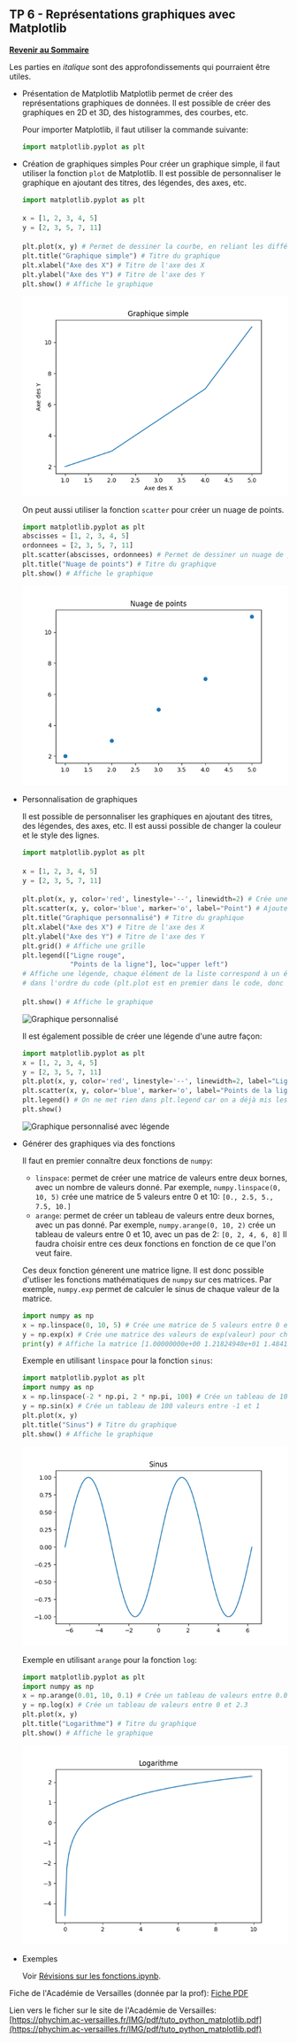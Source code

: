 ## TP 6 - Représentations graphiques avec Matplotlib

**[Revenir au Sommaire](../README.md)**

Les parties en _italique_ sont des approfondissements qui pourraient être utiles.

- Présentation de Matplotlib
    Matplotlib permet de créer des représentations graphiques de données. Il est possible de créer des graphiques en 2D et 3D, des histogrammes, des courbes, etc.

    Pour importer Matplotlib, il faut utiliser la commande suivante:
    ```python
    import matplotlib.pyplot as plt
    ```

- Création de graphiques simples
    Pour créer un graphique simple, il faut utiliser la fonction `plot` de Matplotlib. Il est possible de personnaliser le graphique en ajoutant des titres, des légendes, des axes, etc.

    ```python
    import matplotlib.pyplot as plt

    x = [1, 2, 3, 4, 5]
    y = [2, 3, 5, 7, 11]

    plt.plot(x, y) # Permet de dessiner la courbe, en reliant les différents points
    plt.title("Graphique simple") # Titre du graphique
    plt.xlabel("Axe des X") # Titre de l'axe des X
    plt.ylabel("Axe des Y") # Titre de l'axe des Y
    plt.show() # Affiche le graphique
    ```

    ![Graphique simple](img/graphique_simple.png)

    On peut aussi utiliser la fonction `scatter` pour créer un nuage de points.
    ```python
    import matplotlib.pyplot as plt
    abscisses = [1, 2, 3, 4, 5]
    ordonnees = [2, 3, 5, 7, 11]
    plt.scatter(abscisses, ordonnees) # Permet de dessiner un nuage de points
    plt.title("Nuage de points") # Titre du graphique
    plt.show() # Affiche le graphique
    ```

    ![Nuage de points](img/nuage_de_points.png)

- Personnalisation de graphiques

    Il est possible de personnaliser les graphiques en ajoutant des titres, des légendes, des axes, etc. Il est aussi possible de changer la couleur et le style des lignes.

    ```python
    import matplotlib.pyplot as plt

    x = [1, 2, 3, 4, 5]
    y = [2, 3, 5, 7, 11]

    plt.plot(x, y, color='red', linestyle='--', linewidth=2) # Crée une ligne rouge en pointillés de 2 pixels d'épaisseur
    plt.scatter(x, y, color='blue', marker='o', label="Point") # Ajouter des points ronds sur la ligne
    plt.title("Graphique personnalisé") # Titre du graphique
    plt.xlabel("Axe des X") # Titre de l'axe des X
    plt.ylabel("Axe des Y") # Titre de l'axe des Y
    plt.grid() # Affiche une grille
    plt.legend(["Ligne rouge",
                "Points de la ligne"], loc="upper left")
    # Affiche une légende, chaque élément de la liste correspond à un élément du graphique,
    # dans l'ordre du code (plt.plot est en premier dans le code, donc "Ligne rouge" est en premier dans la liste)
    
    plt.show() # Affiche le graphique
    ```

    ![Graphique personnalisé](img/graphique_personnalisé.png)

    Il est également possible de créer une légende d'une autre façon:
    ```python
    import matplotlib.pyplot as plt
    x = [1, 2, 3, 4, 5]
    y = [2, 3, 5, 7, 11]
    plt.plot(x, y, color='red', linestyle='--', linewidth=2, label="Ligne rouge")
    plt.scatter(x, y, color='blue', marker='o', label="Points de la ligne")
    plt.legend() # On ne met rien dans plt.legend car on a déjà mis les labels dans plt.plot et plt.scatter
    plt.show()
    ```

    ![Graphique personnalisé avec légende](img/graphique_personnalisé_labels.png)

- Générer  des graphiques via des fonctions

    Il faut en premier connaître deux fonctions de `numpy`:
    - `linspace`: permet de créer une matrice de valeurs entre deux bornes, avec un nombre de valeurs donné. Par exemple, `numpy.linspace(0, 10, 5)` crée une matrice de  5 valeurs entre 0 et 10: `[0., 2.5, 5., 7.5, 10.]`
    - `arange`: permet de créer un tableau de valeurs entre deux bornes, avec un pas donné. Par exemple, `numpy.arange(0, 10, 2)` crée un tableau de valeurs entre 0 et 10, avec un pas de 2: `[0, 2, 4, 6, 8]`
    Il faudra choisir entre ces deux fonctions en fonction de ce que l'on veut faire.

    Ces deux fonction génerent une matrice ligne. Il est donc possible d'utliser les fonctions mathématiques de `numpy` sur ces matrices. Par exemple, `numpy.exp` permet de calculer le sinus de chaque valeur de la matrice.
    ```python
    import numpy as np
    x = np.linspace(0, 10, 5) # Crée une matrice de 5 valeurs entre 0 et 10
    y = np.exp(x) # Crée une matrice des valeurs de exp(valeur) pour chaque valeur de la matrice x
    print(y) # Affiche la matrice [1.00000000e+00 1.21824940e+01 1.48413159e+02 1.80804241e+03 2.20264658e+04]
    ```
    
    Exemple en utilisant `linspace` pour la fonction `sinus`:
    ```python
    import matplotlib.pyplot as plt
    import numpy as np
    x = np.linspace(-2 * np.pi, 2 * np.pi, 100) # Crée un tableau de 100 valeurs entre -2pi et 2pi
    y = np.sin(x) # Crée un tableau de 100 valeurs entre -1 et 1
    plt.plot(x, y)
    plt.title("Sinus") # Titre du graphique
    plt.show() # Affiche le graphique
    ```

    ![Sinus](img/sin.png)

    Exemple en utilisant `arange` pour la fonction `log`:
    ```python
    import matplotlib.pyplot as plt
    import numpy as np
    x = np.arange(0.01, 10, 0.1) # Crée un tableau de valeurs entre 0.01 et 10, avec un pas de 0.1
    y = np.log(x) # Crée un tableau de valeurs entre 0 et 2.3
    plt.plot(x, y)
    plt.title("Logarithme") # Titre du graphique
    plt.show() # Affiche le graphique
    ```

    ![Logarithme](img/log.png)



- Exemples

    Voir [Révisions sur les fonctions.ipynb](../TPs%20Capytale/Révisions%20sur%20les%20fonctions.ipynb).


Fiche de l'Académie de Versailles (donnée par la prof):
[Fiche PDF](../TP6/tuto_python_matplotlib.pdf)

Lien vers le ficher sur le site de l'Académie de Versailles: [https://phychim.ac-versailles.fr/IMG/pdf/tuto_python_matplotlib.pdf](https://phychim.ac-versailles.fr/IMG/pdf/tuto_python_matplotlib.pdf)